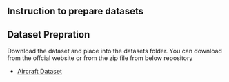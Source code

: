 ## Instruction to prepare datasets

## Dataset Prepration
Download the dataset and place into the datasets folder. You can download from the offcial website or from the zip file from below repository

- [Aircraft Dataset](https://drive.google.com/uc?export=download&id=1v_cOB1gOIneI-Y1vJC7WUSvwH2FP9qCS)
